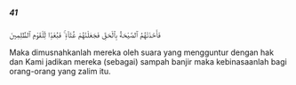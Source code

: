 ##### 41

<span class="ayah">فَأَخَذَتْهُمُ ٱلصَّيْحَةُ بِٱلْحَقِّ فَجَعَلْنَٰهُمْ غُثَآءًۭ ۚ فَبُعْدًۭا لِّلْقَوْمِ ٱلظَّٰلِمِينَ</span>

<span class="ayah_translation">Maka dimusnahkanlah mereka oleh suara yang mengguntur dengan hak dan Kami jadikan mereka (sebagai) sampah banjir maka kebinasaanlah bagi orang-orang yang zalim itu.</span>
